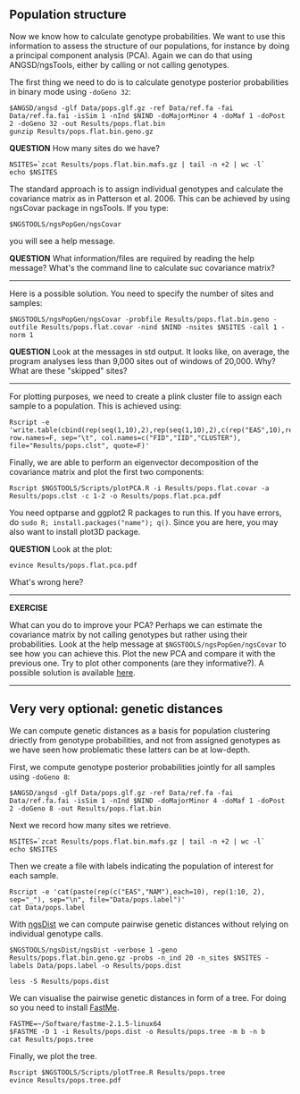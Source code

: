 
## Population structure

Now we know how to calculate genotype probabilities.
We want to use this information to assess the structure of our populations, for instance by doing a principal component analysis (PCA).
Again we can do that using ANGSD/ngsTools, either by calling or not calling genotypes.

The first thing we need to do is to calculate genotype posterior probabilities in binary mode using `-doGeno 32`:
```
$ANGSD/angsd -glf Data/pops.glf.gz -ref Data/ref.fa -fai Data/ref.fa.fai -isSim 1 -nInd $NIND -doMajorMinor 4 -doMaf 1 -doPost 2 -doGeno 32 -out Results/pops.flat.bin
gunzip Results/pops.flat.bin.geno.gz
```

**QUESTION** 
How many sites do we have?
```
NSITES=`zcat Results/pops.flat.bin.mafs.gz | tail -n +2 | wc -l`
echo $NSITES
```

The standard approach is to assign individual genotypes and calculate the covariance matrix as in Patterson et al. 2006.
This can be achieved by using ngsCovar package in ngsTools.
If you type:
```
$NGSTOOLS/ngsPopGen/ngsCovar
```
you will see a help message.

**QUESTION**
What information/files are required by reading the help message?
What's the command line to calculate suc covariance matrix?

-------------------------------------------------------------------------

Here is a possible solution.
You need to specify the number of sites and samples:
```
$NGSTOOLS/ngsPopGen/ngsCovar -probfile Results/pops.flat.bin.geno -outfile Results/pops.flat.covar -nind $NIND -nsites $NSITES -call 1 -norm 1
```

**QUESTION**
Look at the messages in std output.
It looks like, on average, the program analyses less than 9,000 sites out of windows of 20,000.
Why?
What are these "skipped" sites?

------------------------------------------------------------------

For plotting purposes, we need to create a plink cluster file to assign each sample to a population.
This is achieved using:
```
Rscript -e 'write.table(cbind(rep(seq(1,10),2),rep(seq(1,10),2),c(rep("EAS",10),rep("NAM",10))), row.names=F, sep="\t", col.names=c("FID","IID","CLUSTER"), file="Results/pops.clst", quote=F)'
```

Finally, we are able to perform an eigenvector decomposition of the covariance matrix and plot the first two components:
```
Rscript $NGSTOOLS/Scripts/plotPCA.R -i Results/pops.flat.covar -a Results/pops.clst -c 1-2 -o Results/pops.flat.pca.pdf
```
You need optparse and ggplot2 R packages to run this.
If you have errors, do `sudo R; install.packages("name"); q()`.
Since you are here, you may also want to install plot3D package.

**QUESTION**
Look at the plot:
```
evince Results/pops.flat.pca.pdf
```
What's wrong here?

--------------------------------------------------

**EXERCISE**

What can you do to improve your PCA?
Perhaps we can estimate the covariance matrix by not calling genotypes but rather using their probabilities.
Look at the help message at `$NGSTOOLS/ngsPopGen/ngsCovar` to see how you can achieve this.
Plot the new PCA and compare it with the previous one.
Try to plot other components (are they informative?).
A possible solution is available [here](https://github.com/mfumagalli/Tjarno/edit/master/Files/ngs_2_solution.md).




-----------------------------------------------------------------------------------------------------------------


## Very very optional: genetic distances

We can compute genetic distances as a basis for population clustering driectly from genotype probabilities, and not from assigned genotypes as we have seen how problematic these latters can be at low-depth.

First, we compute genotype posterior probabilities jointly for all samples using `-doGeno 8`:
```
$ANGSD/angsd -glf Data/pops.glf.gz -ref Data/ref.fa -fai Data/ref.fa.fai -isSim 1 -nInd $NIND -doMajorMinor 4 -doMaf 1 -doPost 2 -doGeno 8 -out Results/pops.flat.bin
```

Next we record how many sites we retrieve.
```
NSITES=`zcat Results/pops.flat.bin.mafs.gz | tail -n +2 | wc -l`
echo $NSITES
```

Then we create a file with labels indicating the population of interest for each sample.
```
Rscript -e 'cat(paste(rep(c("EAS","NAM"),each=10), rep(1:10, 2), sep="_"), sep="\n", file="Data/pops.label")'
cat Data/pops.label
```

With [ngsDist](https://github.com/fgvieira/ngsDist) we can compute pairwise genetic distances without relying on individual genotype calls.
```
$NGSTOOLS/ngsDist/ngsDist -verbose 1 -geno Results/pops.flat.bin.geno.gz -probs -n_ind 20 -n_sites $NSITES -labels Data/pops.label -o Results/pops.dist

less -S Results/pops.dist
```

We can visualise the pairwise genetic distances in form of a tree.
For doing so you need to install [FastMe](http://www.atgc-montpellier.fr/fastme/).
```
FASTME=~/Software/fastme-2.1.5-linux64
$FASTME -D 1 -i Results/pops.dist -o Results/pops.tree -m b -n b
cat Results/pops.tree
```
Finally, we plot the tree.
```
Rscript $NGSTOOLS/Scripts/plotTree.R Results/pops.tree
evince Results/pops.tree.pdf
```



